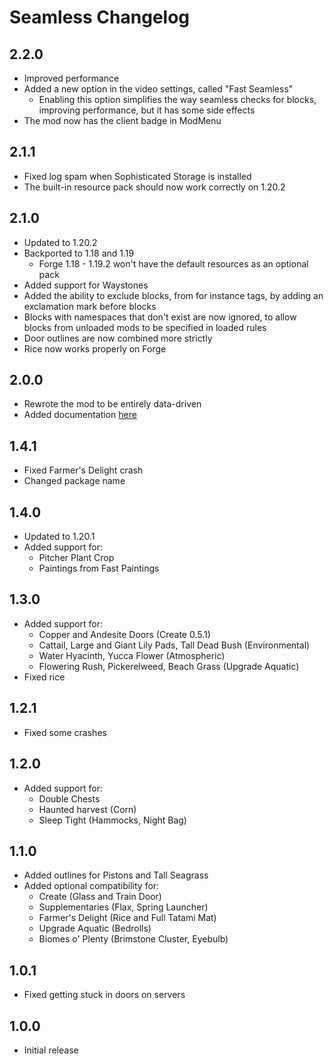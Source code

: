 # Seamless Changelog

## 2.2.0
- Improved performance
- Added a new option in the video settings, called "Fast Seamless"
  - Enabling this option simplifies the way seamless checks for blocks, improving performance, but it has some side effects
- The mod now has the client badge in ModMenu

## 2.1.1
- Fixed log spam when Sophisticated Storage is installed
- The built-in resource pack should now work correctly on 1.20.2

## 2.1.0
- Updated to 1.20.2
- Backported to 1.18 and 1.19
  - Forge 1.18 - 1.19.2 won't have the default resources as an optional pack
- Added support for Waystones
- Added the ability to exclude blocks, from for instance tags, by adding an exclamation mark before blocks
- Blocks with namespaces that don't exist are now ignored, to allow blocks from unloaded mods to be specified in loaded rules
- Door outlines are now combined more strictly
- Rice now works properly on Forge

## 2.0.0
- Rewrote the mod to be entirely data-driven
- Added documentation [here](https://docs.teamdiopside.nl/seamless/)

## 1.4.1
- Fixed Farmer's Delight crash
- Changed package name

## 1.4.0
- Updated to 1.20.1
- Added support for:
  - Pitcher Plant Crop
  - Paintings from Fast Paintings

## 1.3.0
- Added support for:
  - Copper and Andesite Doors (Create 0.5.1)
  - Cattail, Large and Giant Lily Pads, Tall Dead Bush (Environmental)
  - Water Hyacinth, Yucca Flower (Atmospheric)
  - Flowering Rush, Pickerelweed, Beach Grass (Upgrade Aquatic)
- Fixed rice

## 1.2.1
- Fixed some crashes

## 1.2.0
- Added support for:
  - Double Chests
  - Haunted harvest (Corn)
  - Sleep Tight (Hammocks, Night Bag)

## 1.1.0
- Added outlines for Pistons and Tall Seagrass
- Added optional compatibility for:
  - Create (Glass and Train Door)
  - Supplementaries (Flax, Spring Launcher)
  - Farmer's Delight (Rice and Full Tatami Mat)
  - Upgrade Aquatic (Bedrolls)
  - Biomes o' Plenty (Brimstone Cluster, Eyebulb)

## 1.0.1
- Fixed getting stuck in doors on servers

## 1.0.0
- Initial release
